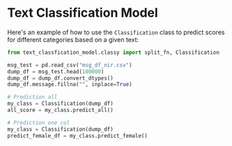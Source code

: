 # Text Classification Model

Here's an example of how to use the `Classification` class to predict scores for different categories based on a given text:

```python
from text_classfication_model.classy import split_fn, Classification

msg_test = pd.read_csv("msg_df_nir.csv")
dump_df = msg_test.head(100000)
dump_df = dump_df.convert_dtypes()
dump_df.message.fillna("", inplace=True)

# Prediction all
my_class = Classification(dump_df)
all_score = my_class.predict_all()

# Prediction one col
my_class = Classification(dump_df)
predict_female_df = my_class.predict_female()

```
